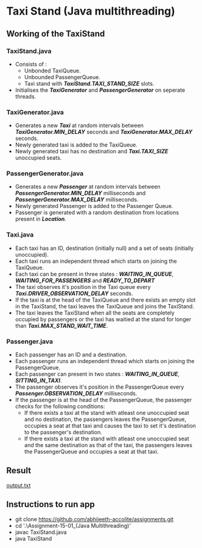 # Taxi Stand (Java multithreading)

## Working of the TaxiStand

### TaxiStand.java

- Consists of :
  - Unbonded TaxiQueue.
  - Unbounded PassengerQueue.
  - Taxi stand with **_TaxiStand.TAXI_STAND_SIZE_** slots.
- Initialises the **_TaxiGenerator_** and **_PassengerGenerator_** on seperate threads.

### TaxiGenerator.java

- Generates a new **_Taxi_** at random intervals between **_TaxiGenerator.MIN_DELAY_** seconds and **_TaxiGenerator.MAX_DELAY_** seconds.
- Newly generated taxi is added to the TaxiQueue.
- Newly generated taxi has no destination and **_Taxi.TAXI_SIZE_** unoccupied seats.

### PassengerGenerator.java

- Generates a new **_Passenger_** at random intervals between **_PassengerGenerator.MIN_DELAY_** milliseconds and **_PassengerGenerator.MAX_DELAY_** milliseconds.
- Newly generated Passenger is added to the Passenger Queue.
- Passenger is generated with a random destination from locations present in **_Location_**.

### Taxi.java

- Each taxi has an ID, destination (initially null) and a set of seats (initially unoccupied).
- Each taxi runs an independent thread which starts on joining the TaxiQueue.
- Each taxi can be present in three states : **_WAITING_IN_QUEUE_**, **_WAITING_FOR_PASSENGERS_** and **_READY_TO_DEPART_**
- The taxi observes it's position in the Taxi queue every **_Taxi.DRIVER_OBSERVATION_DELAY_** seconds.
- If the taxi is at the head of the TaxiQueue and there exists an empty slot in the TaxiStand, the taxi leaves the TaxiQueue and joins the TaxiStand.
- The taxi leaves the TaxiStand when all the seats are completely occupied by passengers or the taxi has waitied at the stand for longer than **_Taxi.MAX_STAND_WAIT_TIME_**.

### Passenger.java

- Each passenger has an ID and a destination.
- Each passenger runs an independent thread which starts on joining the PassengerQueue.
- Each passenger can present in two states : **_WAITING_IN_QUEUE_**, **_SITTING_IN_TAXI_**.
- The passenger observes it's position in the PassengerQueue every **_Passenger.OBSERVATION_DELAY_** milliseconds.
- If the passenger is at the head of the PassengerQueue, the passenger checks for the following conditions:
  - If there exists a taxi at the stand with atleast one unoccupied seat and no destination, the passengers leaves the PassengerQueue, occupies a seat at that taxi and causes the taxi to set it's destination to the passenger's destination.
  - If there exists a taxi at the stand with atleast one unoccupied seat and the same destination as that of the taxi, the passengers leaves the PassengerQueue and occupies a seat at that taxi.

## Result

[output.txt](output.txt)

## Instructions to run app

- git clone https://github.com/abhijeeth-accolite/assignments.git
- cd '.\Assignment-15-01_(Java Multithreading)\'
- javac TaxiStand.java
- java TaxiStand
